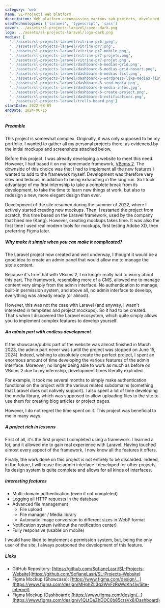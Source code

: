 ```yaml
---
category: 'web'
name: SL-Projects web platform
description: Web platform encompassing various sub-projects, developed with Laravel.
usedTechnologies: ['laravel', 'typescript', 'sass']
cover: ../assets/sl-projects-laravel/cover-dark.png
logo: ../assets/sl-projects-laravel/logo-dark.png
medias: [
  '../assets/sl-projects-laravel/vitrine-pr6.jpeg',
  '../assets/sl-projects-laravel/vitrine-pr7.png',
  '../assets/sl-projects-laravel/vitrine-pr7-mobile.png',
  '../assets/sl-projects-laravel/vitrine-pr7-projets.png',
  '../assets/sl-projects-laravel/vitrine-pr7-projet.png',
  '../assets/sl-projects-laravel/dashboard-6-medias-grid.png',
  '../assets/sl-projects-laravel/dashboard-6-medias-grid-nosort.png',
  '../assets/sl-projects-laravel/dashboard-6-medias-list.png',
  '../assets/sl-projects-laravel/dashboard-6-wordpress-like-medias-list.png',
  '../assets/sl-projects-laravel/dashboard-6-send-media.png',
  '../assets/sl-projects-laravel/dashboard-6-media-infos.jpg',
  '../assets/sl-projects-laravel/dashboard-6-create-project.png',
  '../assets/sl-projects-laravel/dashboard-6-notifications.png',
  '../assets/sl-projects-laravel/trello-board.png']
startDate: 2022-08-09
endDate: 2024-06-15
---
```


##### Preamble

This project is somewhat complex. Originally, it was only supposed to be my portfolio. I wanted to gather all my personal projects there, as evidenced by the initial mockups and screenshots attached below.

Before this project, I was already developing a website to meet this need. However, I had based it on my homemade framework, [VBcms 2](https://github.com/SofianeLasri/VBcms-2.0). The downside of this choice was that I had to implement all the new features I wanted to add to the framework myself. Development was therefore very slow and tedious, in addition to being exhausting in the long run. So I took advantage of my first internship to take a complete break from its development, to take the time to learn new things at work, but also to redesign a new, more elegant design than ever.

Development of the site resumed during the summer of 2022, where I actively started creating new mockups. Then, I restarted the project from scratch, this time based on the Laravel framework, used by the company that hired me (Kang). However, creating mockups takes time. It was also the first time I used real modern tools for mockups, first testing Adobe XD, then preferring Figma later.

##### Why make it simple when you can make it complicated?

The Laravel project now created and well underway, I thought it would be a good idea to create an admin panel that would allow me to manage the site's content.

Because it's true that with VBcms 2, I no longer really had to worry about this part. The framework, resembling more of a CMS, allowed me to manage content very simply from the admin interface. No authentication to manage, built-in permission system, and above all, no admin interface to develop, everything was already ready (or almost).

However, this was not the case with Laravel (and anyway, I wasn't interested in templates and project mockups). So it had to be created. That's when I discovered the Laravel ecosystem, which quite simply allows you to implement complex features to develop yourself.

##### An admin part with endless development

If the showcase/public part of the website was almost finished in March 2023, the admin part never was (until the project was stopped on June 15, 2024). Indeed, wishing to absolutely create the perfect project, I spent an enormous amount of time developing the various features of the admin interface. Moreover, no longer being able to work as much as before on VBcms 2 due to my internship, development times literally exploded.

For example, it took me several months to simply make authentication functional on the project with the various related subdomains (something that Laravel does not natively support). I also spent a lot of time developing the media library, which was supposed to allow uploading files to the site to use them for creating blog articles or project pages.

However, I do not regret the time spent on it. This project was beneficial to me in many ways.

##### A project rich in lessons

First of all, it's the first project I completed using a framework. I learned a lot, and it allowed me to gain real experience with Laravel. Having touched almost every aspect of the framework, I now know all the features it offers.

Finally, the work done on this project is not entirely to be discarded. Indeed, in the future, I will reuse the admin interface I developed for other projects. Its design system is quite complete and allows for all kinds of interfaces.

##### Interesting features

- Multi-domain authentication (even if not completed)
- Logging all HTTP requests in the database
- Advanced file management
  - File upload
  - File manager / Media library
  - Automatic image conversion to different sizes in WebP format
- Notification system (without the notification center)
- Fully responsive (usable on mobile)

I would have liked to implement a permission system, but, being the only user of the site, I always postponed the development of this feature.

##### Links

- GitHub Repository: [https://github.com/SofianeLasri/SL-Projects-Website](https://github.com/SofianeLasri/SL-Projects-Website)
- Figma Mockup (Showcase): [https://www.figma.com/design/...](https://www.figma.com/design/MHphZL3q3WvFzRsWdKh4ly/Site-internet)
- Figma Mockup (Dashboard): [https://www.figma.com/design/...](https://www.figma.com/design/v1QLtDeZhDOC0b85crsVx8/Dashboard)